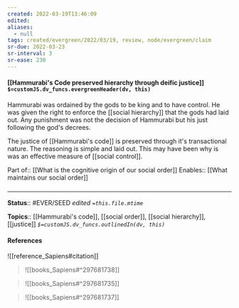 ```yaml
---
created: 2022-03-19T13:46:09 
edited: 
aliases:
  - null
tags: created/evergreen/2022/03/19, review, node/evergreen/claim
sr-due: 2022-03-23
sr-interval: 3
sr-ease: 230
---
```


#### [[Hammurabi's Code preserved hierarchy through deific justice]] `$=customJS.dv_funcs.evergreenHeader(dv, this)`

Hammurabi was ordained by the gods to be king and to have control. He was given the right to enforce the [[social hierarchy]] that the gods had laid out. Any punishment was not the decision of Hammurabi but his just following the god's decrees.

The justice of [[Hammurabi's code]] is preserved through it's transactional nature. The reasoning is simple and laid out.
This may have been why is was an effective measure of [[social control]].

Part of:: [[What is the cognitive origin of our social order]]
Enables:: [[What maintains our social order]]

### <hr class="footnote"/>

**Status**:: #EVER/SEED 
*edited `=this.file.mtime`*

**Topics**:: [[Hammurabi's code]], [[social order]], [[social hierarchy]], [[justice]]
*`$=customJS.dv_funcs.outlinedIn(dv, this)`*

#### References

![[reference_Sapiens#citation]]

> ![[books_Sapiens#^297681738]]

> ![[books_Sapiens#^297681735]]

> ![[books_Sapiens#^297681737]]
